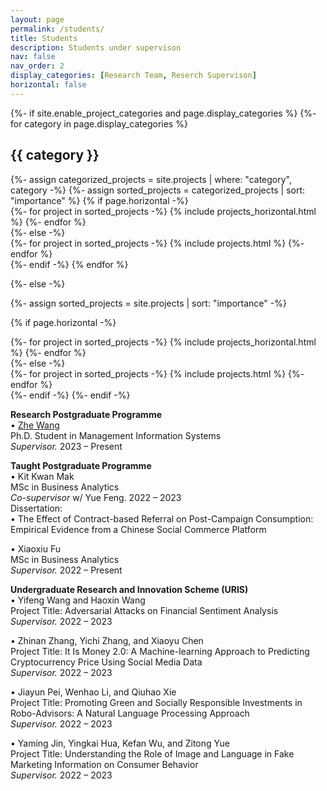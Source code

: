 ```yaml
---
layout: page
permalink: /students/
title: Students
description: Students under supervison
nav: false
nav_order: 2
display_categories: [Research Team, Reserch Supervison]
horizontal: false
---
```


<!-- pages/projects.md -->
<div class="projects">
{%- if site.enable_project_categories and page.display_categories %}
  <!-- Display categorized projects -->
  {%- for category in page.display_categories %}
  <h2 class="category">{{ category }}</h2>
  {%- assign categorized_projects = site.projects | where: "category", category -%}
  {%- assign sorted_projects = categorized_projects | sort: "importance" %}
  <!-- Generate cards for each project -->
  {% if page.horizontal -%}
  <div class="container">
    <div class="row row-cols-2">
    {%- for project in sorted_projects -%}
      {% include projects_horizontal.html %}
    {%- endfor %}
    </div>
  </div>
  {%- else -%}
  <div class="grid">
    {%- for project in sorted_projects -%}
      {% include projects.html %}
    {%- endfor %}
  </div>
  {%- endif -%}
  {% endfor %}

{%- else -%}
<!-- Display projects without categories -->
  {%- assign sorted_projects = site.projects | sort: "importance" -%}
  <!-- Generate cards for each project -->
  {% if page.horizontal -%}
  <div class="container">
    <div class="row row-cols-2">
    {%- for project in sorted_projects -%}
      {% include projects_horizontal.html %}
    {%- endfor %}
    </div>
  </div>
  {%- else -%}
  <div class="grid">
    {%- for project in sorted_projects -%}
      {% include projects.html %}
    {%- endfor %}
  </div>
  {%- endif -%}
{%- endif -%}
</div>

<strong>Research Postgraduate Programme</strong><br>
• <a href="https://zhe-wang0018.github.io/">Zhe Wang</a> <br>
Ph.D. Student in Management Information Systems<br>
<i>Supervisor.</i> 2023 – Present

<strong>Taught Postgraduate Programme</strong><br>
• Kit Kwan Mak<br>
MSc in Business Analytics<br>
<i>Co-supervisor</i> w/ Yue Feng. 2022 – 2023<br>
Dissertation: <br>
• The Effect of Contract-based Referral on Post-Campaign Consumption: Empirical Evidence from a Chinese Social Commerce Platform

• Xiaoxiu Fu<br>
MSc in Business Analytics<br>
<i>Supervisor.</i> 2022 – Present<br>

<strong>Undergraduate Research and Innovation Scheme (URIS)</strong><br>
• Yifeng Wang and Haoxin Wang<br>
Project Title: Adversarial Attacks on Financial Sentiment Analysis<br>
<i>Supervisor.</i> 2022 – 2023

• Zhinan Zhang, Yichi Zhang, and Xiaoyu Chen<br>
Project Title: It Is Money 2.0: A Machine-learning Approach to Predicting Cryptocurrency Price Using Social Media Data<br>
<i>Supervisor.</i> 2022 – 2023

• Jiayun Pei, Wenhao Li, and Qiuhao Xie<br>
Project Title: Promoting Green and Socially Responsible Investments in Robo-Advisors: A Natural Language Processing Approach<br>
<i>Supervisor.</i> 2022 – 2023

• Yaming Jin, Yingkai Hua, Kefan Wu, and Zitong Yue<br>
Project Title: Understanding the Role of Image and Language in Fake Marketing Information on Consumer Behavior<br>
<i>Supervisor.</i> 2022 – 2023
